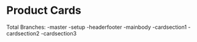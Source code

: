 # Product Cards

Total Branches:
-master
-setup
-headerfooter
-mainbody
-cardsection1
-cardsection2
-cardsection3